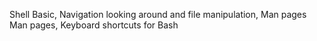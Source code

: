 Shell Basic, Navigation looking around and file manipulation, Man pages
Man pages, Keyboard shortcuts for Bash

